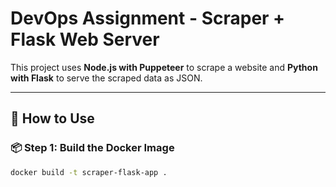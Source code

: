 # DevOps Assignment - Scraper + Flask Web Server

This project uses **Node.js with Puppeteer** to scrape a website and **Python with Flask** to serve the scraped data as JSON.

---

## 🚀 How to Use

### 📦 Step 1: Build the Docker Image

```bash
docker build -t scraper-flask-app .

